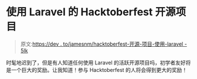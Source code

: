 # 使用 Laravel 的 Hacktoberfest 开源项目

> 原文:[https://dev . to/jamesnm/hacktoberfest-开源-项目-使用-laravel - 5lk](https://dev.to/jamesnm/hacktoberfest-open-source-projects-using-laravel--5lk)

时髦地迟到了，但是有人知道任何使用 Laravel 的活跃开源项目吗，初学者友好将是一个巨大的奖励。让我知道！参与 Hacktoberfest 的人将会得到更大的奖励！